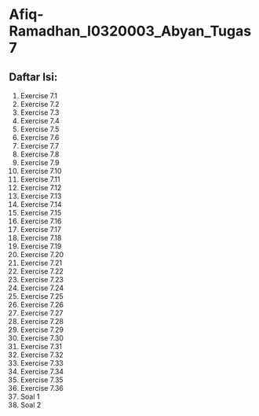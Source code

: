 # Afiq-Ramadhan_I0320003_Abyan_Tugas7
## Daftar Isi:
1. Exercise 7.1
2. Exercise 7.2
3. Exercise 7.3
4. Exercise 7.4
5. Exercise 7.5
6. Exercise 7.6
7. Exercise 7.7
8. Exercise 7.8
9. Exercise 7.9
10. Exercise 7.10
11. Exercise 7.11
12. Exercise 7.12
13. Exercise 7.13
14. Exercise 7.14
15. Exercise 7.15
16. Exercise 7.16
17. Exercise 7.17
18. Exercise 7.18
19. Exercise 7.19
20. Exercise 7.20
21. Exercise 7.21
22. Exercise 7.22
23. Exercise 7.23
24. Exercise 7.24
25. Exercise 7.25
26. Exercise 7.26
27. Exercise 7.27
28. Exercise 7.28
29. Exercise 7.29
30. Exercise 7.30
31. Exercise 7.31
32. Exercise 7.32
33. Exercise 7.33
34. Exercise 7.34
35. Exercise 7.35
36. Exercise 7.36
37. Soal 1
38. Soal 2